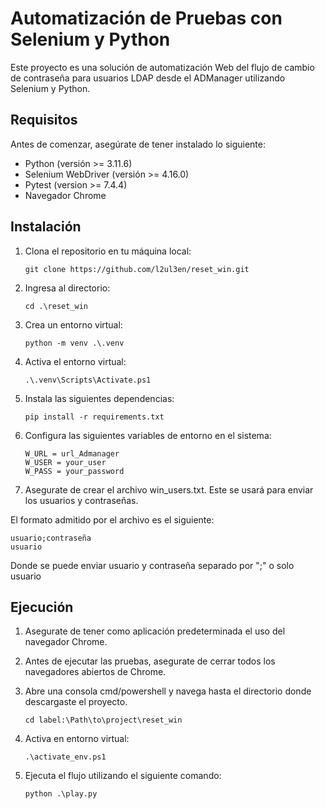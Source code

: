 # Automatización de Pruebas con Selenium y Python

Este proyecto es una solución de automatización Web del flujo de cambio de contraseña para usuarios LDAP desde el ADManager utilizando Selenium y Python.

## Requisitos

Antes de comenzar, asegúrate de tener instalado lo siguiente:

- Python (versión >= 3.11.6)
- Selenium WebDriver (versión >= 4.16.0)
- Pytest (version >= 7.4.4)
- Navegador Chrome

## Instalación

1. Clona el repositorio en tu máquina local:

    `git clone https://github.com/l2ul3en/reset_win.git`

2. Ingresa al directorio:

    `cd .\reset_win`

3. Crea un entorno virtual:

    `python -m venv .\.venv`

4. Activa el entorno virtual:

    `.\.venv\Scripts\Activate.ps1`

5. Instala las siguientes dependencias:

    ```
    pip install -r requirements.txt
    ```

6. Configura las siguientes variables de entorno en el sistema:

    ```
    W_URL = url_Admanager
    W_USER = your_user
    W_PASS = your_password
    ```
7. Asegurate de crear el archivo win_users.txt. Este se usará para enviar los usuarios y contraseñas.

El formato admitido por el archivo es el siguiente:
```
usuario;contraseña
usuario
```
Donde se puede enviar usuario y contraseña separado por ";" o solo usuario

## Ejecución

1. Asegurate de tener como aplicación predeterminada el uso del navegador Chrome.

2. Antes de ejecutar las pruebas, asegurate de cerrar todos los navegadores abiertos de Chrome.

3. Abre una consola cmd/powershell y navega hasta el directorio donde descargaste el proyecto.

    `cd label:\Path\to\project\reset_win`

4. Activa en entorno virtual:

    `.\activate_env.ps1`

5. Ejecuta el flujo utilizando el siguiente comando:

    ```
    python .\play.py
    ```